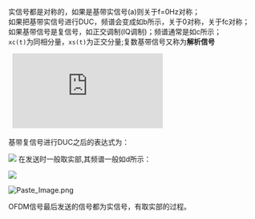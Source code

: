 实信号都是对称的，如果是基带实信号(a)则关于f=0Hz对称；   
如果把基带实信号进行DUC，频谱会变成如b所示，关于0对称，关于fc对称；    
如果基带信号是复信号，如正交调制(IQ调制)；频谱通常是如c所示；   
`xc(t)`为同相分量，`xs(t)`为正交分量;复数基带信号又称为**解析信号**      
  
 
![](http://latex.codecogs.com/png.latex?s(t)=x_c(t)+j*x_s(t))  
  
基带复信号进行DUC之后的表达式为：  
  
![](http://latex.codecogs.com/png.latex?s(t)=x_c(t)*cos($\omega_c$t)+j*x_s(t)*sin($\omega_c$t))  
在发送时一般取实部,其频谱一般如d所示：  
  
![](http://latex.codecogs.com/png.latex?s(t)=x_c(t)*cos($\omega$t)-x_s(t)*sin($\omega$t))  

![Paste_Image.png](http://upload-images.jianshu.io/upload_images/1667747-591e696aaa3ebac3.png?imageMogr2/auto-orient/strip%7CimageView2/2/w/1240)  

OFDM信号最后发送的信号都为实信号，有取实部的过程。  

